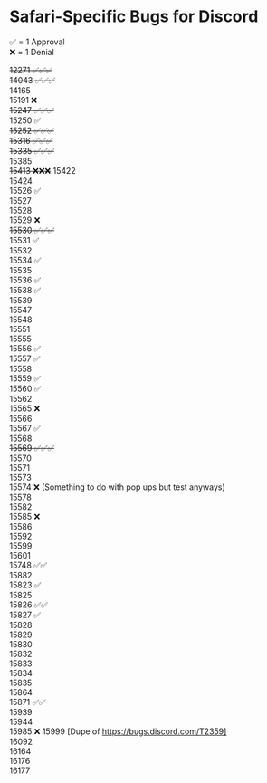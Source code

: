 # Safari-Specific Bugs for Discord  
✅ = 1 Approval  
❌ = 1 Denial  

~~12271 ✅✅✅~~  
~~14043 ✅✅✅~~  
14165  
15191 ❌  
~~15247 ✅✅✅~~    
15250 ✅  
~~15252 ✅✅✅~~  
~~15316 ✅✅✅~~  
~~15335 ✅✅✅~~  
15385  
~~15413 ❌❌❌~~ 
15422   
15424  
15526 ✅  
15527  
15528   
15529 ❌   
~~15530 ✅✅✅~~     
15531 ✅   
15532    
15534 ✅   
15535    
15536 ✅    
15538 ✅   
15539   
15547   
15548   
15551   
15555   
15556 ✅   
15557 ✅  
15558   
15559 ✅   
15560 ✅  
15562  
15565 ❌   
15566  
15567 ✅   
15568   
~~15569 ✅✅✅~~   
15570   
15571   
15573   
15574 ❌ (Something to do with pop ups but test anyways)   
15578  
15582   
15585 ❌   
15586  
15592  
15599  
15601  
15748 ✅✅       
15882    
15823 ✅    
15825   
15826 ✅✅   
15827 ✅   
15828  
15829   
15830  
15832  
15833  
15834  
15835  
15864  
15871 ✅✅   
15939  
15944  
15985 ❌ 
15999 [Dupe of https://bugs.discord.com/T2359]  
16092  
16164  
16176  
16177  
